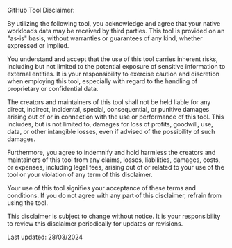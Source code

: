 GitHub Tool Disclaimer:

By utilizing the following tool, you acknowledge and agree that your native workloads data may be received by third parties. This tool is provided on an "as-is" basis, without warranties or guarantees of any kind, whether expressed or implied.

You understand and accept that the use of this tool carries inherent risks, including but not limited to the potential exposure of sensitive information to external entities. It is your responsibility to exercise caution and discretion when employing this tool, especially with regard to the handling of proprietary or confidential data.

The creators and maintainers of this tool shall not be held liable for any direct, indirect, incidental, special, consequential, or punitive damages arising out of or in connection with the use or performance of this tool. This includes, but is not limited to, damages for loss of profits, goodwill, use, data, or other intangible losses, even if advised of the possibility of such damages.

Furthermore, you agree to indemnify and hold harmless the creators and maintainers of this tool from any claims, losses, liabilities, damages, costs, or expenses, including legal fees, arising out of or related to your use of the tool or your violation of any term of this disclaimer.

Your use of this tool signifies your acceptance of these terms and conditions. If you do not agree with any part of this disclaimer, refrain from using the tool.

This disclaimer is subject to change without notice. It is your responsibility to review this disclaimer periodically for updates or revisions.

Last updated: 28/03/2024
